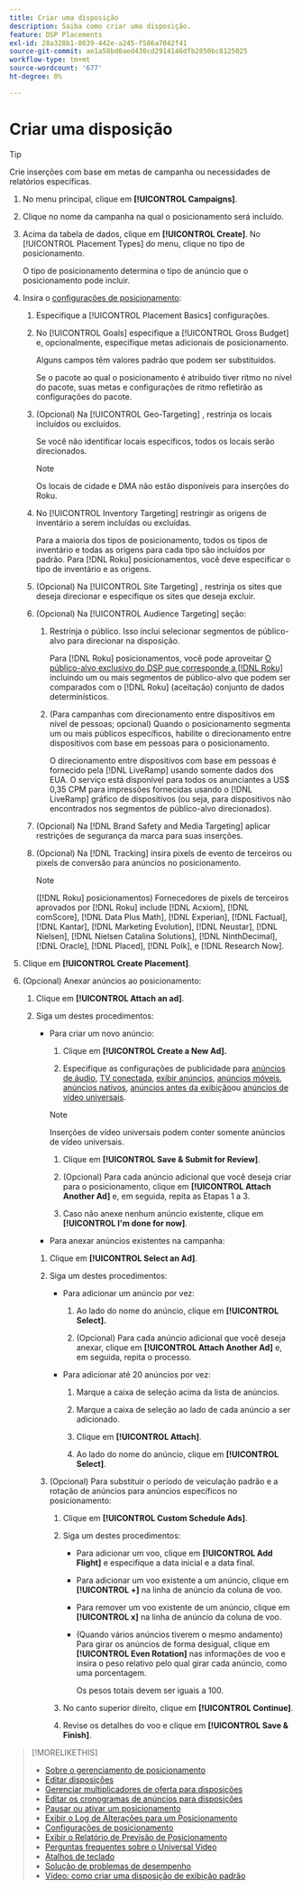 ```yaml
---
title: Criar uma disposição
description: Saiba como criar uma disposição.
feature: DSP Placements
exl-id: 28a328b1-0839-442e-a245-f586a7042f41
source-git-commit: ae1a58bd0aed430cd2914146dfb2850bc8125025
workflow-type: tm+mt
source-wordcount: '677'
ht-degree: 0%

---
```


# Criar uma disposição

>[!TIP]
>
>Crie inserções com base em metas de campanha ou necessidades de relatórios específicas.

1. No menu principal, clique em **[!UICONTROL Campaigns]**.

1. Clique no nome da campanha na qual o posicionamento será incluído.

1. Acima da tabela de dados, clique em **[!UICONTROL Create]**. No [!UICONTROL Placement Types] do menu, clique no tipo de posicionamento.

   O tipo de posicionamento determina o tipo de anúncio que o posicionamento pode incluir.

1. Insira o [configurações de posicionamento](placement-settings.md):

   1. Especifique a [!UICONTROL Placement Basics] configurações.

   1. No [!UICONTROL Goals] especifique a [!UICONTROL Gross Budget] e, opcionalmente, especifique metas adicionais de posicionamento.

      Alguns campos têm valores padrão que podem ser substituídos.

      Se o pacote ao qual o posicionamento é atribuído tiver ritmo no nível do pacote, suas metas e configurações de ritmo refletirão as configurações do pacote.

   1. (Opcional) Na [!UICONTROL Geo-Targeting] , restrinja os locais incluídos ou excluídos.

      Se você não identificar locais específicos, todos os locais serão direcionados.

      >[!NOTE]
      >
      >Os locais de cidade e DMA não estão disponíveis para inserções do Roku.

   1. No [!UICONTROL Inventory Targeting] restringir as origens de inventário a serem incluídas ou excluídas.

      Para a maioria dos tipos de posicionamento, todos os tipos de inventário e todas as origens para cada tipo são incluídos por padrão. Para [!DNL Roku] posicionamentos, você deve especificar o tipo de inventário e as origens.

   1. (Opcional) Na [!UICONTROL Site Targeting] , restrinja os sites que deseja direcionar e especifique os sites que deseja excluir.

   1. (Opcional) Na [!UICONTROL Audience Targeting] seção:

      1. Restrinja o público. Isso inclui selecionar segmentos de público-alvo para direcionar na disposição.

         Para [!DNL Roku] posicionamentos, você pode aproveitar [O público-alvo exclusivo do DSP que corresponde a [!DNL Roku]](/help/dsp/inventory/roku-inventory.md) incluindo um ou mais segmentos de público-alvo que podem ser comparados com o [!DNL Roku] (aceitação) conjunto de dados determinísticos.

      1. (Para campanhas com direcionamento entre dispositivos em nível de pessoas; opcional) Quando o posicionamento segmenta um ou mais públicos específicos, habilite o direcionamento entre dispositivos com base em pessoas para o posicionamento.

         O direcionamento entre dispositivos com base em pessoas é fornecido pela [!DNL LiveRamp] usando somente dados dos EUA. O serviço está disponível para todos os anunciantes a US$ 0,35 CPM para impressões fornecidas usando o [!DNL LiveRamp] gráfico de dispositivos (ou seja, para dispositivos não encontrados nos segmentos de público-alvo direcionados).

   1. (Opcional) Na [!DNL Brand Safety and Media Targeting] aplicar restrições de segurança da marca para suas inserções.

   1. (Opcional) Na [!DNL Tracking] insira pixels de evento de terceiros ou pixels de conversão para anúncios no posicionamento.

      >[!NOTE]
      >
      >([!DNL Roku] posicionamentos) Fornecedores de pixels de terceiros aprovados por [!DNL Roku] include [!DNL Acxiom], [!DNL comScore], [!DNL Data Plus Math], [!DNL Experian], [!DNL Factual], [!DNL Kantar], [!DNL Marketing Evolution], [!DNL Neustar], [!DNL Nielsen], [!DNL Nielsen Catalina Solutions], [!DNL NinthDecimal], [!DNL Oracle], [!DNL Placed], [!DNL Polk], e [!DNL Research Now].

1. Clique em **[!UICONTROL Create Placement]**.

1. (Opcional) Anexar anúncios ao posicionamento:

   1. Clique em **[!UICONTROL Attach an ad]**.

   1. Siga um destes procedimentos:

      * Para criar um novo anúncio:

         1. Clique em **[!UICONTROL Create a New Ad].**

         1. Especifique as configurações de publicidade para [anúncios de áudio](/help/dsp/campaign-management/ads/ad-settings-audio.md), [TV conectada](/help/dsp/campaign-management/ads/ad-settings-connected-tv.md), [exibir anúncios](/help/dsp/campaign-management/ads/ad-settings-display.md), [anúncios móveis](/help/dsp/campaign-management/ads/ad-settings-mobile.md), [anúncios nativos](/help/dsp/campaign-management/ads/ad-settings-native.md), [anúncios antes da exibição](/help/dsp/campaign-management/ads/ad-settings-pre-roll.md)ou [anúncios de vídeo universais](/help/dsp/campaign-management/ads/ad-settings-universal-video.md).

        >[!NOTE]
        >
        >Inserções de vídeo universais podem conter somente anúncios de vídeo universais.

         1. Clique em **[!UICONTROL Save & Submit for Review]**.

         1. (Opcional) Para cada anúncio adicional que você deseja criar para o posicionamento, clique em **[!UICONTROL Attach Another Ad]** e, em seguida, repita as Etapas 1 a 3.

         1. Caso não anexe nenhum anúncio existente, clique em **[!UICONTROL I'm done for now]**.

      * Para anexar anúncios existentes na campanha:

      1. Clique em **[!UICONTROL Select an Ad]**.

      1. Siga um destes procedimentos:

         * Para adicionar um anúncio por vez:

            1. Ao lado do nome do anúncio, clique em **[!UICONTROL Select].**

            1. (Opcional) Para cada anúncio adicional que você deseja anexar, clique em **[!UICONTROL Attach Another Ad]** e, em seguida, repita o processo.

         * Para adicionar até 20 anúncios por vez:

            1. Marque a caixa de seleção acima da lista de anúncios.

            1. Marque a caixa de seleção ao lado de cada anúncio a ser adicionado.

            1. Clique em **[!UICONTROL Attach]**.

            1. Ao lado do nome do anúncio, clique em **[!UICONTROL Select]**.

      1. (Opcional) Para substituir o período de veiculação padrão e a rotação de anúncios para anúncios específicos no posicionamento:

         1. Clique em **[!UICONTROL Custom Schedule Ads]**.

         1. Siga um destes procedimentos:

            * Para adicionar um voo, clique em **[!UICONTROL Add Flight]** e especifique a data inicial e a data final.

            * Para adicionar um voo existente a um anúncio, clique em **[!UICONTROL +]** na linha de anúncio da coluna de voo.

            * Para remover um voo existente de um anúncio, clique em **[!UICONTROL x]** na linha de anúncio da coluna de voo.

            * (Quando vários anúncios tiverem o mesmo andamento) Para girar os anúncios de forma desigual, clique em **[!UICONTROL Even Rotation]** nas informações de voo e insira o peso relativo pelo qual girar cada anúncio, como uma porcentagem.

              Os pesos totais devem ser iguais a 100.

         1. No canto superior direito, clique em **[!UICONTROL Continue]**.

         1. Revise os detalhes do voo e clique em **[!UICONTROL Save & Finish]**.

>[!MORELIKETHIS]
>
>* [Sobre o gerenciamento de posicionamento](placement-about.md)
>* [Editar disposições](placement-edit.md)
>* [Gerenciar multiplicadores de oferta para disposições](placement-manage-bid-multipliers.md)
>* [Editar os cronogramas de anúncios para disposições](placement-edit-ad-schedule.md)
>* [Pausar ou ativar um posicionamento](placement-pause-activate.md)
>* [Exibir o Log de Alterações para um Posicionamento](placement-change-log.md)
>* [Configurações de posicionamento](placement-settings.md)
>* [Exibir o Relatório de Previsão de Posicionamento](/help/dsp/campaign-management/reports/placement-forecast.md)
>* [Perguntas frequentes sobre o Universal Video](/help/dsp/campaign-management/faq-universal-video.md)
>* [Atalhos de teclado](/help/dsp/campaign-management/reports/keyboard-shortcuts.md)
>* [Solução de problemas de desempenho](/help/dsp/optimization/troubleshooting-performance.md)
>* [Vídeo: como criar uma disposição de exibição padrão](https://video.tv.adobe.com/v/340454)
